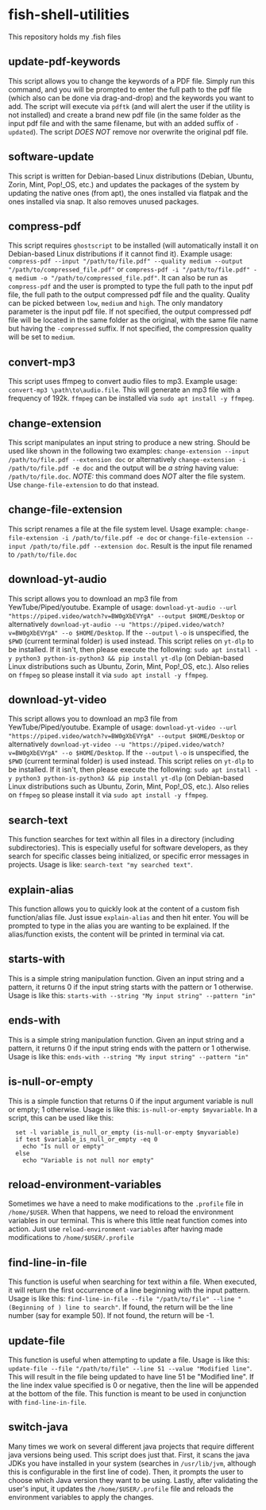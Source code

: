 # fish-shell-utilities
This repository holds my .fish files

## update-pdf-keywords

This script allows you to change the keywords of a PDF file. Simply run this command, and you will be prompted to enter the full path to the pdf file (which also can be done via drag-and-drop) and the keywords you want to add. The script will execute via `pdftk` (and will alert the user if the utility is not installed) and create a brand new pdf file (in the same folder as the input pdf file and with the same filename, but with an added suffix of `-updated`). The script *DOES NOT* remove nor overwrite the original pdf file.

## software-update

This script is written for Debian-based Linux distributions (Debian, Ubuntu, Zorin, Mint, Pop!_OS, etc.) and updates the packages of the system by updating the native ones (from apt), the ones installed via flatpak and the ones installed via snap. It also removes unused packages.

## compress-pdf

This script requires `ghostscript` to be installed (will automatically install it on Debian-based Linux distributions if it cannot find it). Example usage:
`compress-pdf --input "/path/to/file.pdf" --quality medium --output "/path/to/compressed_file.pdf"` or `compress-pdf -i "/path/to/file.pdf" -q medium -o "/path/to/compressed_file.pdf"`. It can also be run as `compress-pdf` and the user is prompted to type the full path to the input pdf file, the full path to the output compressed pdf file and the quality. Quality can be picked between `low`, `medium` and `high`. The only mandatory parameter is the input pdf file. If not specified, the output compressed pdf file will be located in the same folder as the original, with the same file name but having the `-compressed` suffix. If not specified, the compression quality will be set to `medium`.

## convert-mp3

This script uses ffmpeg to convert audio files to mp3. Example usage: `convert-mp3 \path\to\audio.file`. This will generate an mp3 file with a frequency of 192k.
`ffmpeg` can be installed via `sudo apt install -y ffmpeg`.

## change-extension

This script manipulates an input string to produce a new string. Should be used like shown in the following two examples: `change-extension --input /path/to/file.pdf --extension doc` or alternatively `change-extension -i /path/to/file.pdf -e doc` and the output will be *a string* having value: `/path/to/file.doc`. *NOTE:* this command does *NOT* alter the file system. Use `change-file-extension` to do that instead.

## change-file-extension

This script renames a file at the file system level. Usage example: `change-file-extension -i /path/to/file.pdf -e doc` or `change-file-extension --input /path/to/file.pdf --extension doc`. Result is the input file renamed to `/path/to/file.doc`

## download-yt-audio

This script allows you to download an mp3 file from YewTube/Piped/youtube. Example of usage: `download-yt-audio --url "https://piped.video/watch?v=BW0gXbEVYgA" --output $HOME/Desktop` or alternatively `download-yt-audio --u "https://piped.video/watch?v=BW0gXbEVYgA" --o $HOME/Desktop`. If the `--output` \ `-o` is unspecified, the `$PWD` (current terminal folder) is used instead. This script relies on `yt-dlp` to be installed. If it isn't, then please execute the following: `sudo apt install -y python3 python-is-python3 && pip install yt-dlp` (on Debian-based Linux distributions such as Ubuntu, Zorin, Mint, Pop!_OS, etc.). Also relies on `ffmpeg` so please install it via `sudo apt install -y ffmpeg`.

## download-yt-video

This script allows you to download an mp3 file from YewTube/Piped/youtube. Example of usage: `download-yt-video --url "https://piped.video/watch?v=BW0gXbEVYgA" --output $HOME/Desktop` or alternatively `download-yt-video --u "https://piped.video/watch?v=BW0gXbEVYgA" --o $HOME/Desktop`. If the `--output` \ `-o` is unspecified, the `$PWD` (current terminal folder) is used instead. This script relies on `yt-dlp` to be installed. If it isn't, then please execute the following: `sudo apt install -y python3 python-is-python3 && pip install yt-dlp` (on Debian-based Linux distributions such as Ubuntu, Zorin, Mint, Pop!_OS, etc.). Also relies on `ffmpeg` so please install it via `sudo apt install -y ffmpeg`.

## search-text

This function searches for text within all files in a directory (including subdirectories). This is especially useful for software developers, as they search for specific classes being initialized, or specific error messages in projects. Usage is like: `search-text "my searched text"`.

## explain-alias

This function allows you to quickly look at the content of a custom fish function/alias file. Just issue `explain-alias` and then hit enter. You will be prompted to type in the alias you are wanting to be explained. If the alias/function exists, the content will be printed in terminal via cat.

## starts-with

This is a simple string manipulation function. Given an input string and a pattern, it returns 0 if the input string starts with the pattern or 1 otherwise. Usage is like this: `starts-with --string "My input string" --pattern "in"`

## ends-with

This is a simple string manipulation function. Given an input string and a pattern, it returns 0 if the input string ends with the pattern or 1 otherwise. Usage is like this: `ends-with --string "My input string" --pattern "in"`

## is-null-or-empty

This is a simple function that returns 0 if the input argument variable is null or empty; 1 otherwise. Usage is like this: `is-null-or-empty $myvariable`. In a script, this can be used like this:

```shell
  set -l variable_is_null_or_empty (is-null-or-empty $myvariable)
  if test $variable_is_null_or_empty -eq 0
    echo "Is null or empty"
  else
    echo "Variable is not null nor empty"
```

## reload-environment-variables

Sometimes we have a need to make modifications to the `.profile` file in `/home/$USER`. When that happens, we need to reload the environment variables in our terminal. This is where this little neat function comes into action. Just use `reload-environment-variables` after having made modifications to `/home/$USER/.profile`

## find-line-in-file

This function is useful when searching for text within a file. When executed, it will return the first occurrence of a line beginning with the input pattern. Usage is like this: `find-line-in-file --file "/path/to/file" --line "(Beginning of ) line to search"`. If found, the return will be the line number (say for example 50). If not found, the return will be -1.

## update-file

This function is useful when attempting to update a file.
Usage is like this: `update-file --file "/path/to/file" --line 51 --value "Modified line"`. 
This will result in the file being updated to have line 51 be "Modified line". 
If the line index value specified is 0 or negative, then the line will be appended at the bottom of the file.
This function is meant to be used in conjunction with `find-line-in-file`.

## switch-java

Many times we work on several different java projects that require different java versions being used. This script does just that.
First, it scans the java JDKs you have installed in your system (searches in `/usr/lib/jvm`, although this is configurable in the first line of code).
Then, it prompts the user to choose which Java version they want to be using.
Lastly, after validating the user's input, it updates the `/home/$USER/.profile` file and reloads the environment variables to apply the changes.
